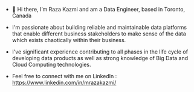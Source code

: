 
- 👋 Hi there, I’m Raza Kazmi and am a Data Engineer, based in Toronto, Canada

-  I'm passionate about building reliable and maintainable data platforms that enable different business stakeholders to make sense of the data which exists chaotically within their business. 

- I've significant experience contributing to all phases in the life cycle of developing data products as well as strong knowledge of Big Data and Cloud Computing technologies.

- Feel free to connect with me on LinkedIn : https://www.linkedin.com/in/mrazakazmi/
<!---
MRazaKazmi/MRazaKazmi is a ✨ special ✨ repository because its `README.md` (this file) appears on your GitHub profile.
You can click the Preview link to take a look at your changes.
--->
